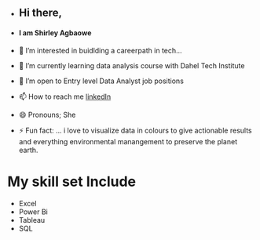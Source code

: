 - ## Hi there,

- #### I am Shirley Agbaowe

- 👀 I’m interested in buidlding a careerpath in tech...
- 🌱 I’m currently learning data analysis course with Dahel Tech Institute
- 💞️ I’m open to Entry level Data Analyst job positions
- 📫 How to reach me [linkedIn](https://www.linkedin.com/in/shirley-agbaowe)
- 😄 Pronouns; She
- ⚡ Fun fact: ... i love to visualize data in colours to give actionable results and everything environmental manangement to preserve the planet earth.


# My skill set Include
- Excel
- Power Bi
- Tableau
- SQL


  
  
  

